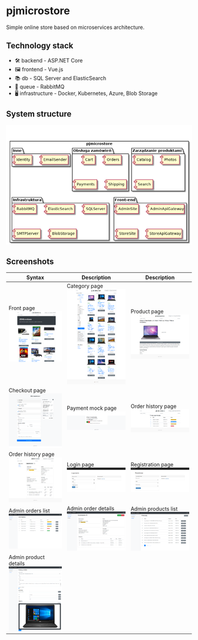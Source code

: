 # pjmicrostore

Simple online store based on microservices architecture. 

## Technology stack

* 🛠 backend - ASP.NET Core
* 🖼 frontend - Vue.js
* 📚 db - SQL Server and ElasticSearch
* 🐰 queue - RabbitMQ
* 🖥 infrastructure - Docker, Kubernetes, Azure, Blob Storage

## System structure

![Front page](/docs/services.png)

## Screenshots

| Syntax      | Description | Description |
| ----------- | ----------- | ----------- |
| Front page ![Front page](/docs/front-page.png)  | Category page ![Category page](/docs/category-page.png) | Product page ![Product page](/docs/product-page.png) |
| Checkout page ![Checkout page](/docs/checkout-page.png) | Payment mock page ![Payment mock page](/docs/payment-mock.png) | Order history page ![Order history page](/docs/order-history.png) |
| Order history page ![Order history page](/docs/order-history-details.png) | Login page ![Login page](/docs/auth-login.png) | Registration page ![Registration page](/docs/auth-registration.png) |
| Admin orders list ![Admin orders list](/docs/admin-orders-list.png) | Admin order details ![Admin order details](/docs/admin-order-details.png) | Admin products list ![Admin products list](/docs/admin-products-list.png) |
| Admin product details ![Admin products details](/docs/admin-product-details.png) | | |